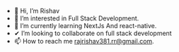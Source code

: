 - 👋 Hi, I’m Rishav
- 👀 I’m interested in Full Stack Development.
- 🌱 I’m currently learning NextJs And react-native.
- ✔ I’m looking to collaborate on full stack development
- 📫 How to reach me rajrishav381.rr@gmail.com.

<!---
Rishav7/Rishav7 is a ✨ special ✨ repository because its `README.md` (this file) appears on your GitHub profile.
You can click the Preview link to take a look at your changes.
--->
